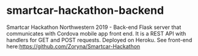 # smartcar-hackathon-backend
Smartcar Hackathon Northwestern 2019 - Back-end
Flask server that communicates with Cordova mobile app front end. It is a REST API with handlers for GET and POST requests.
Deployed on Heroku.
See front-end here:https://github.com/Zoryna/Smartcar-Hackathon
